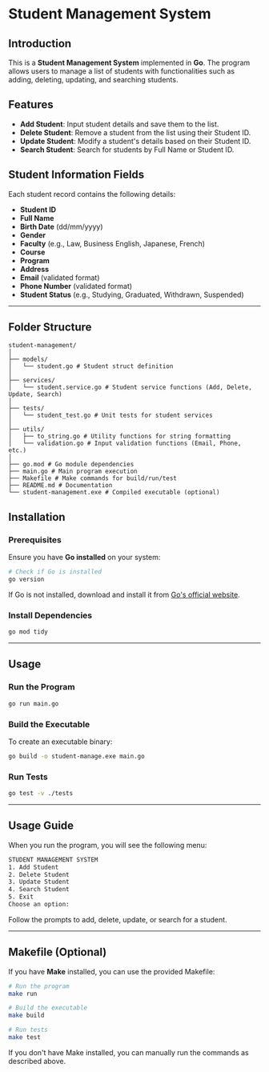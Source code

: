 # Student Management System

## Introduction

This is a **Student Management System** implemented in **Go**. The program allows users to manage a list of students with functionalities such as adding, deleting, updating, and searching students.

## Features

- **Add Student**: Input student details and save them to the list.
- **Delete Student**: Remove a student from the list using their Student ID.
- **Update Student**: Modify a student's details based on their Student ID.
- **Search Student**: Search for students by Full Name or Student ID.

## Student Information Fields

Each student record contains the following details:

- **Student ID**
- **Full Name**
- **Birth Date** (dd/mm/yyyy)
- **Gender**
- **Faculty** (e.g., Law, Business English, Japanese, French)
- **Course**
- **Program**
- **Address**
- **Email** (validated format)
- **Phone Number** (validated format)
- **Student Status** (e.g., Studying, Graduated, Withdrawn, Suspended)

---

## Folder Structure

```plaintext
student-management/
│
├── models/
│   └── student.go # Student struct definition
│
├── services/
│   └── student.service.go # Student service functions (Add, Delete, Update, Search)
│
├── tests/
│   └── student_test.go # Unit tests for student services
│
├── utils/
│   ├── to_string.go # Utility functions for string formatting
│   └── validation.go # Input validation functions (Email, Phone, etc.)
│
├── go.mod # Go module dependencies
├── main.go # Main program execution
├── Makefile # Make commands for build/run/test
├── README.md # Documentation
└── student-management.exe # Compiled executable (optional)
```

## Installation

### Prerequisites

Ensure you have **Go installed** on your system:

```sh
# Check if Go is installed
go version
```

If Go is not installed, download and install it from [Go's official website](https://go.dev/dl/).

### Install Dependencies

```sh
go mod tidy
```

---

## Usage

### Run the Program

```sh
go run main.go
```

### Build the Executable

To create an executable binary:

```sh
go build -o student-manage.exe main.go
```

### Run Tests

```sh
go test -v ./tests
```

---

## Usage Guide

When you run the program, you will see the following menu:

```sh
STUDENT MANAGEMENT SYSTEM
1. Add Student
2. Delete Student
3. Update Student
4. Search Student
5. Exit
Choose an option:
```

Follow the prompts to add, delete, update, or search for a student.

---

## Makefile (Optional)

If you have **Make** installed, you can use the provided Makefile:

```sh
# Run the program
make run

# Build the executable
make build

# Run tests
make test
```

If you don't have Make installed, you can manually run the commands as described above.
